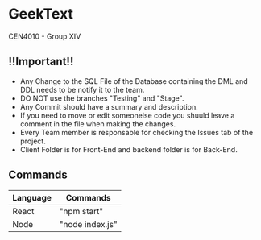# GeekText

CEN4010 - Group XIV

## !!Important!!

- Any Change to the SQL File of the Database containing the DML and DDL needs to be notify it to the team.
- DO NOT use the branches "Testing" and "Stage".
- Any Commit should have a summary and description.
- If you need to move or edit someonelse code you shuuld leave a comment in the file when making the changes.
- Every Team member is responsable for checking the Issues tab of the project.
- Client Folder is for Front-End and backend folder is for Back-End.

## Commands

| Language | Commands        |
| -------- | --------------- |
| React    | "npm start"     |
| Node     | "node index.js" |
